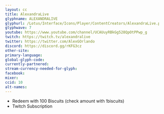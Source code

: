 ```yaml
---
layout: cc
title: AlexandraLive
glyphname: ALEXANDRALIVE
glyphurl: /Lotus/Interface/Icons/Player/ContentCreators/AlexandraLive.png
glyphwave: 7
youtube: https://www.youtube.com/channel/UCAUuyRBkGg528QpOtPPwp_g
twitch: https://twitch.tv/alexandralive
twitter: https://twitter.com/AlexGOrlando
discord: https://discord.gg/rKFG3cz
other-site:
primary-language:
global-glyph-code:
currently-partnered:
stream-currency-needed-for-glyph:
facebook:
mixer:
ccid: 10
alt-names:
---
```

* Redeem with 100 Biscuits (check amount with !biscuits)
* Twitch Subscription
